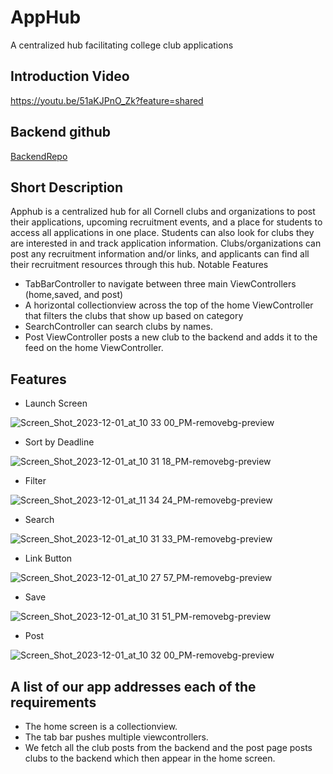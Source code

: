 # AppHub
A centralized hub facilitating college club applications

## Introduction Video
https://youtu.be/51aKJPnO_Zk?feature=shared

## Backend github
[BackendRepo](https://github.com/mmoon11/hack-challenge)

## Short Description
Apphub is a  centralized hub for all Cornell clubs and organizations to post their applications, upcoming recruitment events, and a place for students to access all applications in one place. Students can also look for clubs they are interested in and track application information. Clubs/organizations can post any recruitment information and/or links, and applicants can find all their recruitment resources through this hub.
Notable Features
 - TabBarController to navigate between three main ViewControllers (home,saved, and post)
 - A horizontal collectionview across the top of the home ViewController that filters the clubs that show up based on category
 - SearchController can search clubs by names. 
 - Post ViewController posts a new club to the backend and adds it to the feed on the home ViewController.

## Features
 - Launch Screen

![Screen_Shot_2023-12-01_at_10 33 00_PM-removebg-preview](https://github.com/AdelynnWu/HackChallenge2023/assets/150749410/d6f7fdeb-9b71-488c-bf64-a2de9f15dc2b)

 - Sort by Deadline

![Screen_Shot_2023-12-01_at_10 31 18_PM-removebg-preview](https://github.com/AdelynnWu/HackChallenge2023/assets/150749410/070d721e-4f0c-4227-98f7-d26b2c772517)

 - Filter 

![Screen_Shot_2023-12-01_at_11 34 24_PM-removebg-preview](https://github.com/AdelynnWu/HackChallenge2023/assets/150749410/26aacb51-89e5-44c3-8659-59601ab6d359)

 - Search

![Screen_Shot_2023-12-01_at_10 31 33_PM-removebg-preview](https://github.com/AdelynnWu/HackChallenge2023/assets/150749410/6821e8dc-c1c3-4deb-96ce-daae55c4502b)

 - Link Button

![Screen_Shot_2023-12-01_at_10 27 57_PM-removebg-preview](https://github.com/AdelynnWu/HackChallenge2023/assets/150749410/9d72a307-9fae-4d29-9216-a0c8efb0511f)

 - Save

![Screen_Shot_2023-12-01_at_10 31 51_PM-removebg-preview](https://github.com/AdelynnWu/HackChallenge2023/assets/150749410/2b5d1a44-a997-490a-97ad-1fd5d36e3933)

 - Post

![Screen_Shot_2023-12-01_at_10 32 00_PM-removebg-preview](https://github.com/AdelynnWu/HackChallenge2023/assets/150749410/776c40d8-fa36-4842-9a53-50a3ad432206)

## A list of our app addresses each of the requirements
 - The home screen is a collectionview.
 - The tab bar pushes multiple viewcontrollers.
 - We fetch all the club posts from the backend and the post page posts clubs to the backend which then appear in the home screen. 








